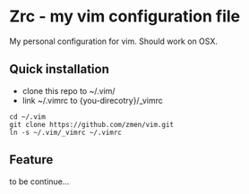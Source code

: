 # Zrc - my vim configuration file

My personal configuration for vim. Should work on OSX.

##  Quick installation

- clone this repo to ~/.vim/
- link ~/.vimrc to {you-direcotry}/\_vimrc

```shell
cd ~/.vim
git clone https://github.com/zmen/vim.git
ln -s ~/.vim/_vimrc ~/.vimrc
```

## Feature

to be continue...

